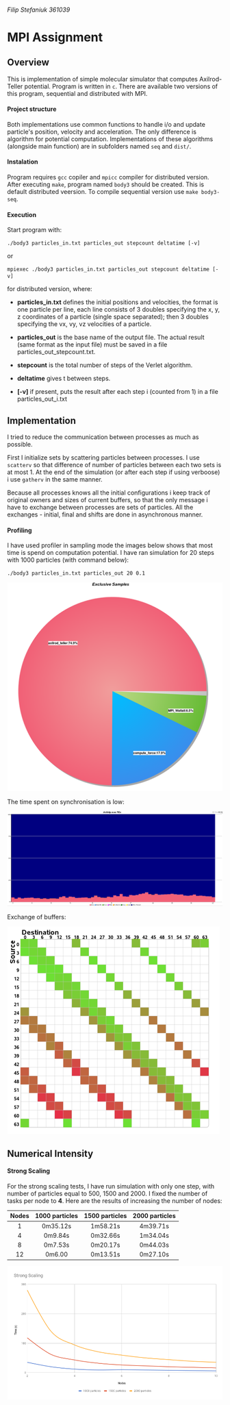 ###### Filip Stefaniuk 361039
# MPI Assignment
## Overview
This is implementation of simple molecular simulator that computes Axilrod-Teller potential. Program is written in `c`. There are available two versions of this program, sequential and distributed with MPI.

#### Project structure
Both implementations use common functions to handle i/o and update particle's position, velocity and acceleration. The only difference is algorithm for potential computation. Implementations of these algorithms (alongside main function) are in subfolders named `seq` and `dist/`.

#### Instalation
Program requires `gcc` copiler and `mpicc` compiler for distributed version.
After executing `make`, program named `body3` should be created. This is default distributed veersion. To compile sequential version use `make body3-seq`.

#### Execution
Start program with:
```
./body3 particles_in.txt particles_out stepcount deltatime [-v]

```
or 
```
mpiexec ./body3 particles_in.txt particles_out stepcount deltatime [-v] 
```
for distributed version, where:

- **particles_in.txt** defines the initial positions and velocities, the format is one particle per line, each line consists of 3 doubles specifying the x, y, z coordinates of a particle (single space separated); then 3 doubles specifying the vx, vy, vz velocities of a particle.

- **particles_out** is the base name of the output file. The actual result (same format as the input file) must be saved in a file particles_out_stepcount.txt.

- **stepcount** is the total number of steps of the Verlet algorithm.

- **deltatime** gives t between steps.

- **[-v]**  if present, puts the result after each step i
(counted from 1) in a file particles_out_i.txt

## Implementation
I tried to reduce the communication between processes as much as possible. 

First I initialize sets by scattering particles between processes. I use `scatterv` so that difference of number of particles between each two sets is at most 1. At the end of the simulation (or after each step if using verboose) i use `gatherv` in the same manner.

Because all processes knows all the initial configurations i keep track of original owners and sizes of current buffers, so that the only message i have to exchange between processes are sets of particles. All the exchanges - initial, final and shifts are done in asynchronous manner.

#### Profiling
I have used profiler in sampling mode the images below shows that most time is spend on computation potential. I have ran simulation for 20 steps with 1000 particles (with command below):

```
./body3 particles_in.txt particles_out 20 0.1

```

![](./media/samples.png)

The time spent on synchronisation is low:

![](./media/activity.png)

Exchange of buffers:

![](./media/mosaic.png)

## Numerical Intensity

#### Strong Scaling
For the strong scaling tests, I have run simulation with only one step, with number of particles equal to 500, 1500 and 2000. I fixed the number of tasks per node to **4**. Here are the results of increasing the number of nodes:

|    Nodes     | 1000 particles| 1500 particles | 2000 particles |
| :----------: |:-------------:| :-------------:|:--------------:|
| 1            |    0m35.12s   |      1m58.21s  |     4m39.71s   |
| 4            |    0m9.84s    |      0m32.66s  |     1m34.04s   |
| 8            |    0m7.53s    |      0m20.17s  |     0m44.03s   |
| 12           |    0m6.00     |      0m13.51s  |     0m27.10s   |


![](./media/chart.png)
